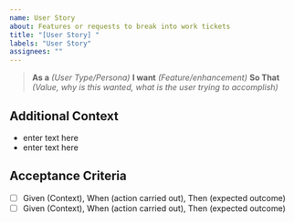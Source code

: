 ```yaml
---
name: User Story
about: Features or requests to break into work tickets
title: "[User Story] "
labels: "User Story"
assignees: ""
---
```


> **As a** _(User Type/Persona)_ **I want** _(Feature/enhancement)_ **So That** _(Value, why is this wanted, what is the user trying to accomplish)_

## Additional Context

- enter text here
- enter text here

## Acceptance Criteria

- [ ] Given (Context), When (action carried out), Then (expected outcome)
- [ ] Given (Context), When (action carried out), Then (expected outcome)

